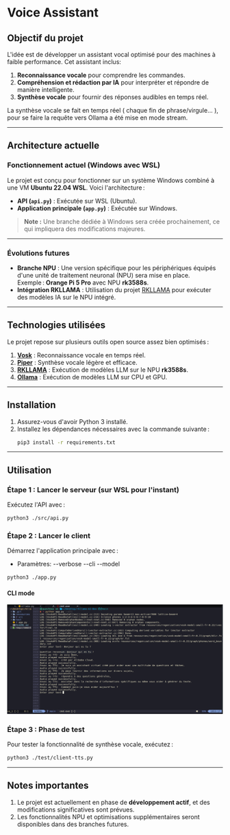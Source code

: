 # Voice Assistant

## Objectif du projet

L'idée est de développer un assistant vocal optimisé pour des machines à faible performance. Cet assistant inclus:
1. **Reconnaissance vocale** pour comprendre les commandes.
2. **Compréhension et rédaction par IA** pour interpréter et répondre de manière intelligente.
3. **Synthèse vocale** pour fournir des réponses audibles en temps réel.

La synthèse vocale se fait en temps réel ( chaque fin de phrase/virgule... ), pour se faire la requête vers Ollama a été mise en mode stream.

---

## Architecture actuelle

### Fonctionnement actuel (Windows avec WSL)
Le projet est conçu pour fonctionner sur un système Windows combiné à une VM **Ubuntu 22.04 WSL**. Voici l'architecture :
- **API (`api.py`)** : Exécutée sur WSL (Ubuntu).
- **Application principale (`app.py`)** : Exécutée sur Windows.

> **Note :** Une branche dédiée à Windows sera créée prochainement, ce qui impliquera des modifications majeures.

---

### Évolutions futures
- **Branche NPU** : Une version spécifique pour les périphériques équipés d'une unité de traitement neuronal (NPU) sera mise en place.  
  Exemple : **Orange Pi 5 Pro** avec NPU **rk3588s**.
- **Intégration RKLLAMA** : Utilisation du projet [RKLLAMA](https://github.com/notpunchnox) pour exécuter des modèles IA sur le NPU intégré.

---

## Technologies utilisées

Le projet repose sur plusieurs outils open source assez bien optimisés :
1. **[Vosk](https://github.com/alphacep/vosk)** : Reconnaissance vocale en temps réel.
2. **[Piper](https://github.com/rhasspy/piper)** : Synthèse vocale légère et efficace.
3. **[RKLLAMA](https://github.com/notpunchnox/rkllama)** : Exécution de modèles LLM sur le NPU **rk3588s**.
4. **[Ollama](https://github.com/ollama/)** : Exécution de modèles LLM sur CPU et GPU.
---

## Installation

1. Assurez-vous d'avoir Python 3 installé.
2. Installez les dépendances nécessaires avec la commande suivante :
   ```bash
   pip3 install -r requirements.txt
   ```

---

## Utilisation

### Étape 1 : Lancer le serveur (sur WSL pour l'instant)
Exécutez l'API avec :
```bash
python3 ./src/api.py
```

### Étape 2 : Lancer le client
Démarrez l'application principale avec :

* Paramètres:
    --verbose
    --cli 
    --model

```bash
python3 ./app.py
```

#### CLI mode
![Image](./ressources/images/cli-mode.png)

### Étape 3 : Phase de test
Pour tester la fonctionnalité de synthèse vocale, exécutez :
```bash
python3 ./test/client-tts.py
```

---

## Notes importantes

1. Le projet est actuellement en phase de **développement actif**, et des modifications significatives sont prévues.
2. Les fonctionnalités NPU et optimisations supplémentaires seront disponibles dans des branches futures.
